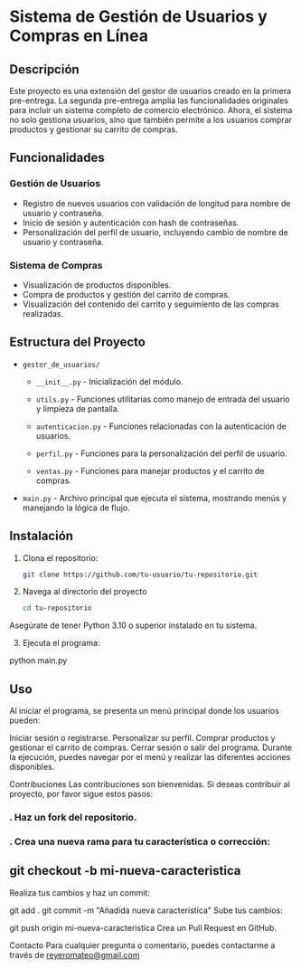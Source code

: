 # Sistema de Gestión de Usuarios y Compras en Línea

## Descripción

Este proyecto es una extensión del gestor de usuarios creado en la primera pre-entrega. La segunda pre-entrega amplía las funcionalidades originales para incluir un sistema completo de comercio electrónico. Ahora, el sistema no solo gestiona usuarios, sino que también permite a los usuarios comprar productos y gestionar su carrito de compras.

## Funcionalidades

### Gestión de Usuarios

- Registro de nuevos usuarios con validación de longitud para nombre de usuario y contraseña.
- Inicio de sesión y autenticación con hash de contraseñas.
- Personalización del perfil de usuario, incluyendo cambio de nombre de usuario y contraseña.

### Sistema de Compras

- Visualización de productos disponibles.
- Compra de productos y gestión del carrito de compras.
- Visualización del contenido del carrito y seguimiento de las compras realizadas.

## Estructura del Proyecto

- `gestor_de_usuarios/`

  - `__init__.py` - Inicialización del módulo.
  
  - `utils.py` - Funciones utilitarias como manejo de entrada del usuario y limpieza de pantalla.
  - `autenticacion.py` - Funciones relacionadas con la autenticación de usuarios.
  - `perfil.py` - Funciones para la personalización del perfil de usuario.
  - `ventas.py` - Funciones para manejar productos y el carrito de compras.
- `main.py` - Archivo principal que ejecuta el sistema, mostrando menús y manejando la lógica de flujo.

## Instalación

1. Clona el repositorio:

   ```bash
   git clone https://github.com/tu-usuario/tu-repositorio.git

2. Navega al directorio del proyecto

    ```bash
    cd tu-repositorio

Asegúrate de tener Python 3.10 o superior instalado en tu sistema.

3. Ejecuta el programa:

python main.py

## Uso

Al iniciar el programa, se presenta un menú principal donde los usuarios pueden:

Iniciar sesión o registrarse.
Personalizar su perfil.
Comprar productos y gestionar el carrito de compras.
Cerrar sesión o salir del programa.
Durante la ejecución, puedes navegar por el menú y realizar las diferentes acciones disponibles.

Contribuciones
Las contribuciones son bienvenidas. Si deseas contribuir al proyecto, por favor sigue estos pasos:

### . Haz un fork del repositorio.

### . Crea una nueva rama para tu característica o corrección:

## git checkout -b mi-nueva-caracteristica
Realiza tus cambios y haz un commit:


git add .
git commit -m "Añadida nueva característica"
Sube tus cambios:


git push origin mi-nueva-caracteristica
Crea un Pull Request en GitHub.


Contacto
Para cualquier pregunta o comentario, puedes contactarme a través de reyeromateo@gmail.com